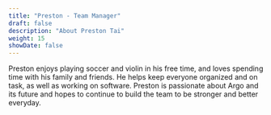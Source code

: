 ```yaml
---
title: "Preston - Team Manager"
draft: false
description: "About Preston Tai"
weight: 15
showDate: false
---
```


Preston enjoys playing soccer and violin in his free time, and loves spending time with his family and friends. He helps keep everyone organized and on task, as well as working on software. Preston is passionate about Argo and its future and hopes to continue to build the team to be stronger and better everyday.

